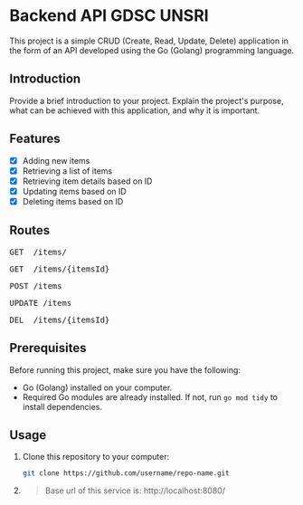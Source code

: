 # Backend API GDSC UNSRI

This project is a simple CRUD (Create, Read, Update, Delete) application in the form of an API developed using the Go (Golang) programming language.

## Introduction

Provide a brief introduction to your project. Explain the project's purpose, what can be achieved with this application, and why it is important.

## Features

- [x] Adding new items
- [x] Retrieving a list of items
- [x] Retrieving item details based on ID
- [x] Updating items based on ID
- [x] Deleting items based on ID

## Routes 
  <pre>GET  /items/</pre>
  <pre>GET  /items/{itemsId}</pre>
  <pre>POST /items</pre>
  <pre>UPDATE /items</pre>
  <pre>DEL  /items/{itemsId}</pre>

## Prerequisites

Before running this project, make sure you have the following:

- Go (Golang) installed on your computer.
- Required Go modules are already installed. If not, run `go mod tidy` to install dependencies.

## Usage

1. Clone this repository to your computer:

   ```bash
   git clone https://github.com/username/repo-name.git

2. > Base url of this service is: http://localhost:8080/
  
